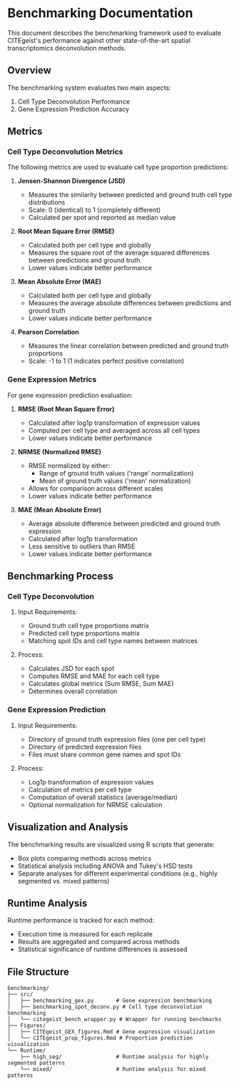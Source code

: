 # Benchmarking Documentation

This document describes the benchmarking framework used to evaluate CITEgeist's performance against other state-of-the-art spatial transcriptomics deconvolution methods.

## Overview

The benchmarking system evaluates two main aspects:
1. Cell Type Deconvolution Performance
2. Gene Expression Prediction Accuracy

## Metrics

### Cell Type Deconvolution Metrics

The following metrics are used to evaluate cell type proportion predictions:

1. **Jensen-Shannon Divergence (JSD)**
   - Measures the similarity between predicted and ground truth cell type distributions
   - Scale: 0 (identical) to 1 (completely different)
   - Calculated per spot and reported as median value

2. **Root Mean Square Error (RMSE)**
   - Calculated both per cell type and globally
   - Measures the square root of the average squared differences between predictions and ground truth
   - Lower values indicate better performance

3. **Mean Absolute Error (MAE)**
   - Calculated both per cell type and globally
   - Measures the average absolute differences between predictions and ground truth
   - Lower values indicate better performance

4. **Pearson Correlation**
   - Measures the linear correlation between predicted and ground truth proportions
   - Scale: -1 to 1 (1 indicates perfect positive correlation)

### Gene Expression Metrics

For gene expression prediction evaluation:

1. **RMSE (Root Mean Square Error)**
   - Calculated after log1p transformation of expression values
   - Computed per cell type and averaged across all cell types
   - Lower values indicate better performance

2. **NRMSE (Normalized RMSE)**
   - RMSE normalized by either:
     - Range of ground truth values ('range' normalization)
     - Mean of ground truth values ('mean' normalization)
   - Allows for comparison across different scales
   - Lower values indicate better performance

3. **MAE (Mean Absolute Error)**
   - Average absolute difference between predicted and ground truth expression
   - Calculated after log1p transformation
   - Less sensitive to outliers than RMSE
   - Lower values indicate better performance

## Benchmarking Process

### Cell Type Deconvolution

1. Input Requirements:
   - Ground truth cell type proportions matrix
   - Predicted cell type proportions matrix
   - Matching spot IDs and cell type names between matrices

2. Process:
   - Calculates JSD for each spot
   - Computes RMSE and MAE for each cell type
   - Calculates global metrics (Sum RMSE, Sum MAE)
   - Determines overall correlation

### Gene Expression Prediction

1. Input Requirements:
   - Directory of ground truth expression files (one per cell type)
   - Directory of predicted expression files
   - Files must share common gene names and spot IDs

2. Process:
   - Log1p transformation of expression values
   - Calculation of metrics per cell type
   - Computation of overall statistics (average/median)
   - Optional normalization for NRMSE calculation

## Visualization and Analysis

The benchmarking results are visualized using R scripts that generate:
- Box plots comparing methods across metrics
- Statistical analysis including ANOVA and Tukey's HSD tests
- Separate analyses for different experimental conditions (e.g., highly segmented vs. mixed patterns)

## Runtime Analysis

Runtime performance is tracked for each method:
- Execution time is measured for each replicate
- Results are aggregated and compared across methods
- Statistical significance of runtime differences is assessed

## File Structure

```
benchmarking/
├── src/
│   ├── benchmarking_gex.py       # Gene expression benchmarking
│   ├── benchmarking_spot_deconv.py # Cell type deconvolution benchmarking
│   └── citegeist_bench_wrapper.py # Wrapper for running benchmarks
├── Figures/
│   ├── CITEgeist_GEX_figures.Rmd # Gene expression visualization
│   └── CITEgeist_prop_figures.Rmd # Proportion prediction visualization
└── Runtime/
    ├── high_seg/                 # Runtime analysis for highly segmented patterns
    └── mixed/                    # Runtime analysis for mixed patterns
```
